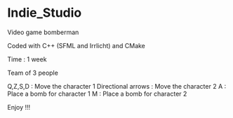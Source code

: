 # Indie_Studio
Video game bomberman

Coded with C++ (SFML and Irrlicht) and CMake

Time : 1 week

Team of 3 people

Q,Z,S,D : Move the character 1
Directional arrows : Move the character 2
A : Place a bomb for character 1
M : Place a bomb for character 2

Enjoy !!!


